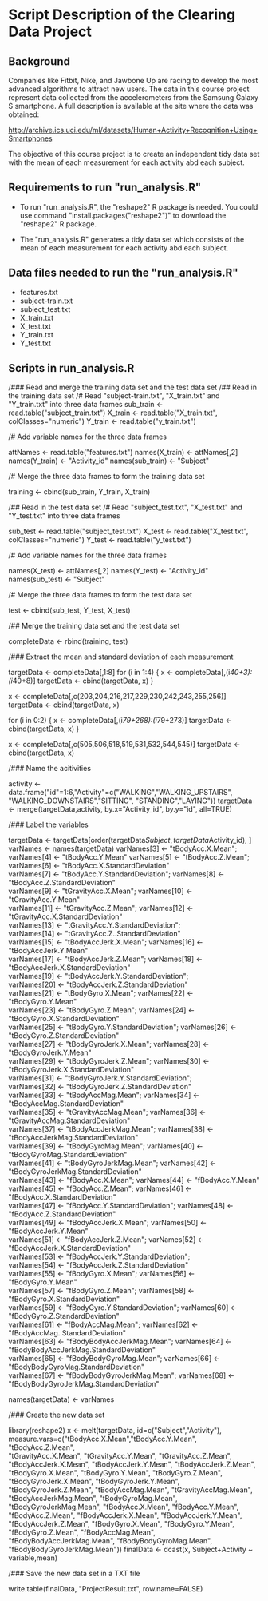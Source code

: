 # Script Description of the Clearing Data Project

## Background
Companies like Fitbit, Nike, and Jawbone Up are racing to develop the most advanced algorithms to attract new users. The data in this course project represent data collected from the accelerometers from the Samsung Galaxy S smartphone. A full description is available at the site where the data was obtained: 

http://archive.ics.uci.edu/ml/datasets/Human+Activity+Recognition+Using+Smartphones

The objective of this course project is to create an independent tidy data set with the mean of each measurement for each activity abd each subject. 


## Requirements to run "run_analysis.R"

* To run "run_analysis.R", the "reshape2" R package is needed. You could use command "install.packages("reshape2")" to download the "reshape2" R package.

* The "run_analysis.R" generates a tidy data set which consists of the mean of each measurement for each activity abd each subject.


## Data files needed to run the "run_analysis.R"

* features.txt
* subject-train.txt
* subject_test.txt
* X_train.txt
* X_test.txt
* Y_train.txt
* Y_test.txt


## Scripts in run_analysis.R

/### Read and merge the training data set and the test data set
/##  Read in the training data set
/#     Read "subject-train.txt", "X_train.txt" and "Y_train.txt" into three data frames
sub_train <- read.table("subject_train.txt")
X_train <- read.table("X_train.txt", colClasses="numeric")
Y_train <- read.table("y_train.txt")

/#     Add variable names for the three data frames

attNames <- read.table("features.txt")
names(X_train) <- attNames[,2]
names(Y_train) <- "Activity_id"
names(sub_train) <- "Subject"

/#     Merge the three data frames to form the training data set

training <- cbind(sub_train, Y_train, X_train)

/##  Read in the test data set
/#     Read "subject_test.txt", "X_test.txt" and "Y_test.txt" into three data frames

sub_test <- read.table("subject_test.txt")
X_test <- read.table("X_test.txt", colClasses="numeric")
Y_test <- read.table("y_test.txt")

/#     Add variable names for the three data frames

names(X_test) <- attNames[,2]
names(Y_test) <- "Activity_id"
names(sub_test) <- "Subject"

/#     Merge the three data frames to form the test data set

test <- cbind(sub_test, Y_test, X_test)

/##  Merge the training data set and the test data set

completeData <- rbind(training, test)


/### Extract the mean and standard deviation of each measurement

targetData <- completeData[,1:8]
for (i in 1:4) {
  x <- completeData[,(i*40+3):(i*40+8)]
  targetData <- cbind(targetData, x)
}

x <- completeData[,c(203,204,216,217,229,230,242,243,255,256)]
targetData <- cbind(targetData, x)

for (i in 0:2) {
  x <- completeData[,(i*79+268):(i*79+273)]
  targetData <- cbind(targetData, x)
}

x <- completeData[,c(505,506,518,519,531,532,544,545)]
targetData <- cbind(targetData, x)


/### Name the acitivities

activity <- data.frame("id"=1:6,"Activity"=c("WALKING","WALKING_UPSTAIRS",
                                             "WALKING_DOWNSTAIRS","SITTING",
                                             "STANDING","LAYING"))
targetData <- merge(targetData,activity, by.x="Activity_id", by.y="id", all=TRUE)


/### Label the variables

targetData <- targetData[order(targetData$Subject, targetData$Activity_id), ]
varNames <- names(targetData)
varNames[3] <- "tBodyAcc.X.Mean";            varNames[4] <- "tBodyAcc.Y.Mean"
varNames[5] <- "tBodyAcc.Z.Mean";            varNames[6] <- "tBodyAcc.X.StandardDeviation"           
varNames[7] <- "tBodyAcc.Y.StandardDeviation"; 
varNames[8] <- "tBodyAcc.Z.StandardDeviation"           
varNames[9] <- "tGravityAcc.X.Mean";         varNames[10] <- "tGravityAcc.Y.Mean"       
varNames[11] <- "tGravityAcc.Z.Mean";        varNames[12] <- "tGravityAcc.X.StandardDeviation"        
varNames[13] <- "tGravityAcc.Y.StandardDeviation";         
varNames[14] <- "tGravityAcc.Z..StandardDeviation"        
varNames[15] <- "tBodyAccJerk.X.Mean";       varNames[16] <- "tBodyAccJerk.Y.Mean"      
varNames[17] <- "tBodyAccJerk.Z.Mean";       varNames[18] <- "tBodyAccJerk.X.StandardDeviation"       
varNames[19] <- "tBodyAccJerk.Y.StandardDeviation";        
varNames[20] <- "tBodyAccJerk.Z.StandardDeviation"       
varNames[21] <- "tBodyGyro.X.Mean";          varNames[22] <- "tBodyGyro.Y.Mean"         
varNames[23] <- "tBodyGyro.Z.Mean";          varNames[24] <- "tBodyGyro.X.StandardDeviation"          
varNames[25] <- "tBodyGyro.Y.StandardDeviation";
varNames[26] <- "tBodyGyro.Z.StandardDeviation"          
varNames[27] <- "tBodyGyroJerk.X.Mean";      varNames[28] <- "tBodyGyroJerk.Y.Mean"     
varNames[29] <- "tBodyGyroJerk.Z.Mean";      varNames[30] <- "tBodyGyroJerk.X.StandardDeviation"      
varNames[31] <- "tBodyGyroJerk.Y.StandardDeviation";  
varNames[32] <- "tBodyGyroJerk.Z.StandardDeviation"      
varNames[33] <- "tBodyAccMag.Mean";          varNames[34] <- "tBodyAccMag.StandardDeviation"          
varNames[35] <- "tGravityAccMag.Mean";       varNames[36] <- "tGravityAccMag.StandardDeviation"       
varNames[37] <- "tBodyAccJerkMag.Mean";      varNames[38] <- "tBodyAccJerkMag.StandardDeviation"      
varNames[39] <- "tBodyGyroMag.Mean";         varNames[40] <- "tBodyGyroMag.StandardDeviation"         
varNames[41] <- "tBodyGyroJerkMag.Mean";     varNames[42] <- "tBodyGyroJerkMag.StandardDeviation"     
varNames[43] <- "fBodyAcc.X.Mean";           varNames[44] <- "fBodyAcc.Y.Mean"          
varNames[45] <- "fBodyAcc.Z.Mean";           varNames[46] <- "fBodyAcc.X.StandardDeviation"           
varNames[47] <- "fBodyAcc.Y.StandardDeviation"; 
varNames[48] <- "fBodyAcc.Z.StandardDeviation"           
varNames[49] <- "fBodyAccJerk.X.Mean";       varNames[50] <- "fBodyAccJerk.Y.Mean"      
varNames[51] <- "fBodyAccJerk.Z.Mean";       varNames[52] <- "fBodyAccJerk.X.StandardDeviation"       
varNames[53] <- "fBodyAccJerk.Y.StandardDeviation";        
varNames[54] <- "fBodyAccJerk.Z.StandardDeviation"       
varNames[55] <- "fBodyGyro.X.Mean";          varNames[56] <- "fBodyGyro.Y.Mean"         
varNames[57] <- "fBodyGyro.Z.Mean";          varNames[58] <- "fBodyGyro.X.StandardDeviation"          
varNames[59] <- "fBodyGyro.Y.StandardDeviation";
varNames[60] <- "fBodyGyro.Z.StandardDeviation"          
varNames[61] <- "fBodyAccMag.Mean";          varNames[62] <- "fBodyAccMag..StandardDeviation"          
varNames[63] <- "fBodyBodyAccJerkMag.Mean";  varNames[64] <- "fBodyBodyAccJerkMag.StandardDeviation"  
varNames[65] <- "fBodyBodyGyroMag.Mean";     varNames[66] <- "fBodyBodyGyroMag.StandardDeviation"     
varNames[67] <- "fBodyBodyGyroJerkMag.Mean"; varNames[68] <- "fBodyBodyGyroJerkMag.StandardDeviation" 

names(targetData) <- varNames


/### Create the new data set

library(reshape2)
x <- melt(targetData, id=c("Subject","Activity"), 
          measure.vars=c("tBodyAcc.X.Mean","tBodyAcc.Y.Mean", "tBodyAcc.Z.Mean",           
                         "tGravityAcc.X.Mean", "tGravityAcc.Y.Mean", "tGravityAcc.Z.Mean",
                         "tBodyAccJerk.X.Mean", "tBodyAccJerk.Y.Mean", "tBodyAccJerk.Z.Mean",
                         "tBodyGyro.X.Mean", "tBodyGyro.Y.Mean", "tBodyGyro.Z.Mean",
                         "tBodyGyroJerk.X.Mean", "tBodyGyroJerk.Y.Mean", "tBodyGyroJerk.Z.Mean",
                         "tBodyAccMag.Mean", "tGravityAccMag.Mean", "tBodyAccJerkMag.Mean", 
                         "tBodyGyroMag.Mean", "tBodyGyroJerkMag.Mean", 
                         "fBodyAcc.X.Mean", "fBodyAcc.Y.Mean", "fBodyAcc.Z.Mean", 
                         "fBodyAccJerk.X.Mean", "fBodyAccJerk.Y.Mean",  "fBodyAccJerk.Z.Mean",
                         "fBodyGyro.X.Mean", "fBodyGyro.Y.Mean", "fBodyGyro.Z.Mean", 
                         "fBodyAccMag.Mean", "fBodyBodyAccJerkMag.Mean", 
                         "fBodyBodyGyroMag.Mean", "fBodyBodyGyroJerkMag.Mean"))
finalData <- dcast(x, Subject+Activity ~ variable,mean)        


/### Save the new data set in a TXT file

write.table(finalData, "ProjectResult.txt", row.name=FALSE)
